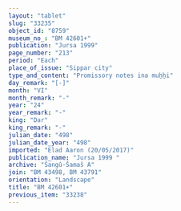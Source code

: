 ```yaml
---
layout: "tablet"
slug: "33235"
object_id: "8759"
museum_no_: "BM 42601+"
publication: "Jursa 1999"
page_number: "213"
period: "Each"
place_of_issue: "Sippar city"
type_and_content: "Promissory notes ina muẖẖi"
day_remark: "[-]"
month: "VI"
month_remark: "-"
year: "24"
year_remark: "-"
king: "Dar"
king_remark: "-"
julian_date: "498"
julian_date_year: "498"
imported: "Elad Aaron (20/05/2017)"
publication_name: "Jursa 1999 "
archive: "Šangû-Šamaš A"
join: "BM 43498, BM 43791"
orientation: "Landscape"
title: "BM 42601+"
previous_item: "33238"
---
```

